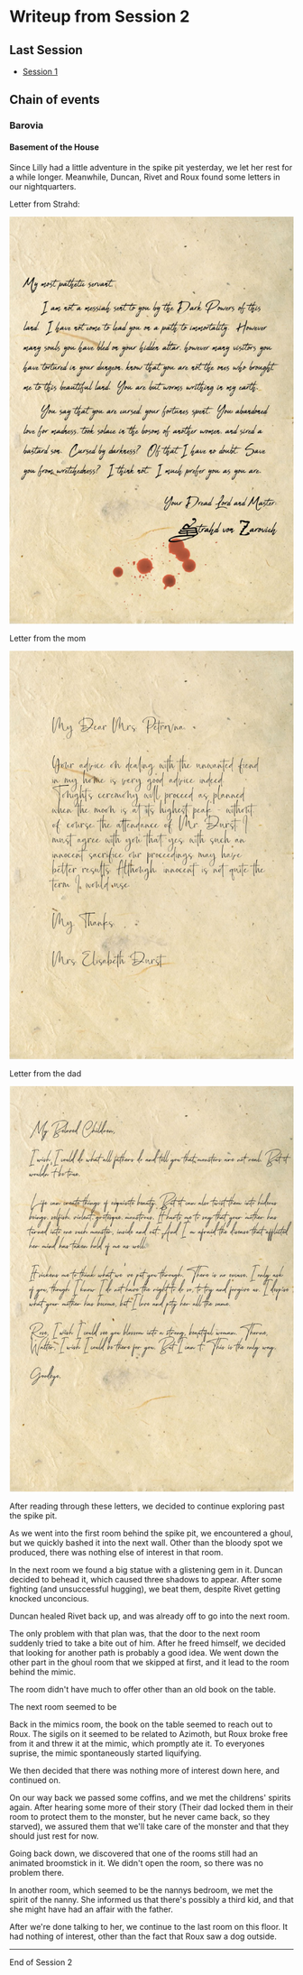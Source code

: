 # Writeup from Session 2

## Last Session

- [Session 1](session1.md)

## Chain of events

### Barovia 

#### Basement of the House

Since Lilly had a little adventure in the spike pit yesterday, we let her rest for a while longer. Meanwhile, Duncan, Rivet and Roux found some letters in our nightquarters.

Letter from Strahd:

![Letter from Strahd](images/Letter1.png)

Letter from the mom

![Letter from the mom](images/Letter2.png)

Letter from the dad

![Letter from the dad](images/Letter3.png)

After reading through these letters, we decided to continue exploring past the spike pit.

As we went into the first room behind the spike pit, we encountered a ghoul, but we quickly bashed it into the next wall. Other than the bloody spot we produced, there was nothing else of interest in that room.

In the next room we found a big statue with a glistening gem in it. Duncan decided to behead it, which caused three shadows to appear. After some fighting (and unsuccessful hugging), we beat them, despite Rivet getting knocked unconcious.

Duncan healed Rivet back up, and was already off to go into the next room. 

The only problem with that plan was, that the door to the next room suddenly tried to take a bite out of him. After he freed himself, we decided that looking for another path is probably a good idea. We went down the other part in the ghoul room that we skipped at first, and it lead to the room behind the mimic.

The room didn't have much to offer other than an old book on the table.

The next room seemed to be 

Back in the mimics room, the book on the table seemed to reach out to Roux. The sigils on it seemed to be related to Azimoth, but Roux broke free from it and threw it at the mimic, which promptly ate it. To everyones suprise, the mimic spontaneously started liquifying.

We then decided that there was nothing more of interest down here, and continued on. 

On our way back we passed some coffins, and we met the childrens' spirits again. After hearing some more of their story (Their dad locked them in their room to protect them to the monster, but he never came back, so they starved), we assured them that we'll take care of the monster and that they should just rest for now.

Going back down, we discovered that one of the rooms still had an animated broomstick in it. We didn't open the room, so there was no problem there.

In another room, which seemed to be the nannys bedroom, we met the spirit of the nanny. She informed us that there's possibly a third kid, and that she might have had an affair with the father.

After we're done talking to her, we continue to the last room on this floor.
It had nothing of interest, other than the fact that Roux saw a dog outside.

---

End of Session 2